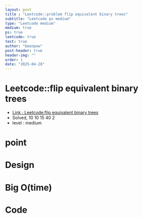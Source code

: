 ```yaml
---
layout: post
title : "Leetcode::problem flip equivalent binary trees"
subtitle: "Leetcode ps medium"
type: "Leetcode medium"
medium: true
ps: true
leetcode: true
text: true
author: "beenpow"
post-header: true
header-img: ""
order: 1
date: "2025-04-28"
---
```


# Leetcode::flip equivalent binary trees
- [Link : Leetcode:flip equivalent binary trees]()
- Solved, 10 10 15 40 2
- level : medium
# point

# Design


# Big O(time)

# Code

```cpp

```
